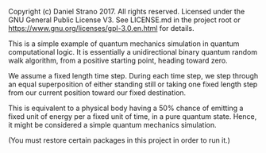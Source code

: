 Copyright (c) Daniel Strano 2017. All rights reserved.
Licensed under the GNU General Public License V3.
See LICENSE.md in the project root or https://www.gnu.org/licenses/gpl-3.0.en.html for details.

This is a simple example of quantum mechanics simulation in quantum computational logic. It is essentially a unidirectional binary quantum random walk algorithm, from a positive starting point, heading toward zero.

We assume a fixed length time step. During each time step, we step through an equal superposition of either standing still or taking one fixed length step from our current position toward our fixed destination.

This is equivalent to a physical body having a 50% chance of emitting a fixed unit of energy per a fixed unit of time, in a pure quantum state. Hence, it might be considered a simple quantum mechanics simulation.

(You must restore certain packages in this project in order to run it.)